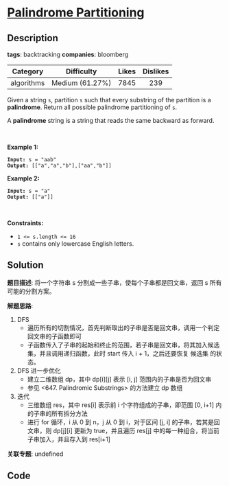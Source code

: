 # [Palindrome Partitioning](https://leetcode.com/problems/palindrome-partitioning/description/)

## Description

**tags**: backtracking
**companies**: bloomberg

| Category | Difficulty | Likes | Dislikes |
| :------: | :--------: | :---: | :------: |
| algorithms | Medium (61.27%) | 7845 | 239 |

<p>Given a string <code>s</code>, partition <code>s</code> such that every substring of the partition is a <strong>palindrome</strong>. Return all possible palindrome partitioning of <code>s</code>.</p>

<p>A <strong>palindrome</strong> string is a string that reads the same backward as forward.</p>

<p>&nbsp;</p>
<p><strong>Example 1:</strong></p>
<pre><code><strong>Input:</strong> s = "aab"
<strong>Output:</strong> [["a","a","b"],["aa","b"]]</code></pre><p><strong>Example 2:</strong></p>
<pre><code><strong>Input:</strong> s = "a"
<strong>Output:</strong> [["a"]]</code></pre>
<p>&nbsp;</p>
<p><strong>Constraints:</strong></p>

<ul>
	<li><code>1 &lt;= s.length &lt;= 16</code></li>
	<li><code>s</code> contains only lowercase English letters.</li>
</ul>

## Solution

**题目描述**: 将一个字符串 s 分割成一些子串，使每个子串都是回文串，返回 s 所有可能的分割方案。

**解题思路**:

1. DFS
   - 遍历所有的切割情况，首先判断取出的子串是否是回文串，调用一个判定回文串的子函数即可
   - 子函数传入了子串的起始和终止的范围，若子串是回文串，将其加入候选集，并且调用递归函数，此时 start 传入 i + 1，之后还要恢复 候选集 的状态。
2. DFS 进一步优化
   - 建立二维数组 dp，其中 dp[i][j] 表示 [i, j] 范围内的子串是否为回文串
   - 参见 <647. Palindromic Substrings> 的方法建立 dp 数组
3. 迭代
   - 三维数组 res，其中 res[i] 表示前 i 个字符组成的子串，即范围 [0, i+1] 内的子串的所有拆分方法
   - 进行 for 循环，i 从 0 到 n，j 从 0 到 i，对于区间 [j, i] 的子串，若其是回文串，则 dp[j][i] 更新为 true，并且遍历 res[j] 中的每一种组合，将当前子串加入，并且存入到 res[i+1]

**关联专题**: undefined

## Code
